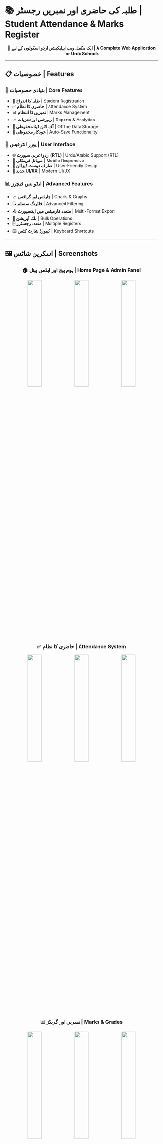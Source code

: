 # 📚 طلبہ کی حاضری اور نمبریں رجسٹر | Student Attendance \& Marks Register

<div align="center">

   

**🎯 ایک مکمل ویب ایپلیکیشن اردو اسکولوں کے لیے | A Complete Web Application for Urdu Schools**

</div>

---

## 📋 خصوصیات | Features

### 🏫 بنیادی خصوصیات | Core Features

- 📝 **طلبہ کا اندراج** | Student Registration
- ✅ **حاضری کا نظام** | Attendance System
- 📊 **نمبریں کا انتظام** | Marks Management
- 📈 **رپورٹس اور تجزیات** | Reports \& Analytics
- 💾 **آف لائن ڈیٹا محفوظی** | Offline Data Storage
- 🔄 **خودکار محفوظی** | Auto-Save Functionality


### 🎨 یوزر انٹرفیس | User Interface

- 🌐 **اردو/عربی سپورٹ (RTL)** | Urdu/Arabic Support (RTL)
- 📱 **موبائل فرینڈلی** | Mobile Responsive
- 🎯 **صارف دوست ڈیزائن** | User-Friendly Design
- 🌙 **جدید UI/UX** | Modern UI/UX


### 📊 ایڈوانس فیچرز | Advanced Features

- 📈 **چارٹس اور گرافس** | Charts \& Graphs
- 🔍 **فلٹرنگ سسٹم** | Advanced Filtering
- 📤 **متعدد فارمیٹس میں ایکسپورٹ** | Multi-Format Export
- 🔄 **بلک آپریشن** | Bulk Operations
- 🗄️ **متعدد رجسٹرز** | Multiple Registers
- ⌨️ **کیبورڈ شارٹ کٹس** | Keyboard Shortcuts

---

## 🖼️ اسکرین شاٹس | Screenshots

<div align="center">

### 🏠 ہوم پیج اور ایڈمن پینل | Home Page & Admin Panel
<img src="pic (1).png" width="30%" /> <img src="pic (2).png" width="30%" /> <img src="pic (3).png" width="30%" />

### ✅ حاضری کا نظام | Attendance System
<img src="pic (4).png" width="30%" /> <img src="pic (5).png" width="30%" /> <img src="pic (6).png" width="30%" />

### 📊 نمبریں اور گریڈز | Marks & Grades
<img src="pic (7).png" width="30%" /> <img src="pic (8).png" width="30%" /> <img src="pic (9).png" width="30%" />

### 📈 رپورٹس اور چارٹس | Reports & Charts
<img src="pic (10).png" width="30%" /> <img src="pic (11).png" width="30%" /> <img src="pic (12).png" width="30%" />

### 🔧 سیٹنگز اور بلک آپریشن | Settings & Bulk Operations
<img src="pic (13).png" width="30%" /> <img src="pic (14).png" width="30%" /> <img src="pic (15).png" width="30%" />

### 📱 موبائل ویو | Mobile View
<img src="pic (16).png" width="30%" /> <img src="pic (17).png" width="30%" />

</div>

---

## 🚀 انسٹالیشن | Installation

### 📥 ڈاؤن لوڈ کرنے کا طریقہ | Download Method

# 📂 ریپو کلون کریں | Clone Repositor

# 📁 فولڈر میں جائیں | Navigate to Folder

# 🌐 فائل کھولیں | Open File
# index.html کو اپنے براؤزر میں کھولیں | Open index.html in your browser


### ⚡ فوری شروعات | Quick Start

1. 📁 **index.html فائل ڈاؤن لوڈ کریں** | Download index.html file
2. 🌐 **کسی بھی براؤزر میں کھولیں** | Open in any browser
3. 🎯 **استعمال شروع کریں** | Start using immediately
4. 💾 **ڈیٹا خودکار محفوظ ہوگا** | Data will auto-save

---

## 📖 استعمال کا طریقہ | How to Use

### 🏫 اسکول کی معلومات | School Information

1. 🏢 **اسکول کا نام درج کریں** | Enter School Name
2. 📚 **کلاس اور سیکشن** | Add Class \& Section
3. 👨‍🏫 **استاد کا نام** | Teacher Name
4. 📅 **مہینہ منتخب کریں** | Select Month

### 👥 طلبہ کا اضافہ | Adding Students

1. ➕ **"طالب علم شامل کریں" بٹن** | "Add Student" Button
2. 📝 **تفصیلات بھریں** | Fill Details
3. 💾 **محفوظ کریں** | Save Data

### ✅ حاضری مارک کرنا | Marking Attendance

1. 📅 **"دن بنائیں" کلک کریں** | Click "Generate Days"
2. 🖱️ **خانوں پر کلک کریں** | Click on Cells
3. ✅ **حاضر/غیرحاضر/چھٹی** | Present/Absent/Leave
4. 🔄 **خودکار کیلکولیشن** | Auto Calculation

### 📊 نمبریں داخل کرنا | Entering Marks

1. 📈 **"نمبریں" ٹیب** | "Marks" Tab
2. 🔢 **نمبریں لکھیں** | Enter Numbers
3. 📊 **خودکار ٹوٹل** | Auto Totals
4. 🏆 **گریڈز اور نتائج** | Grades \& Results

---

## 🛠️ تکنیکی تفصیلات | Technical Details

### 💻 ٹیکنالوجی اسٹیک | Technology Stack

- 🌐 **HTML5** - بنیادی ڈھانچہ | Basic Structure
- 🎨 **CSS3** - جدید اسٹائلنگ | Modern Styling
- ⚡ **Vanilla JavaScript** - فنکشنلٹی | Functionality
- 💾 **IndexedDB** - ڈیٹا اسٹوریج | Data Storage
- 📱 **Responsive Design** - موبائل سپورٹ | Mobile Support


### 🔧 خصوصیات | Features

```javascript
✅ Single File Application    | ایک فائل ایپلیکیشن
✅ No External Dependencies  | کوئی بیرونی انحصار نہیں
✅ Offline Functionality     | آف لائن کام
✅ Auto-Save                 | خودکار محفوظی
✅ Multi-Language Support    | کثیر لسانی سپورٹ
✅ Keyboard Navigation       | کیبورڈ نیویگیشن
✅ Export/Import Data        | ڈیٹا ایکسپورٹ/امپورٹ
```


---

## 📊 سپورٹ شدہ فارمیٹس | Supported Formats

### 📤 ایکسپورٹ | Export

- 📄 **PDF** - رپورٹس کے لیے | For Reports
- 🌐 **HTML** - ویب فارمیٹ | Web Format
- 📊 **CSV/Excel** - ڈیٹا فائلز | Data Files
- 📧 **Email** - ای میل شیئرنگ | Email Sharing


### 📥 امپورٹ | Import

- 📁 **JSON** - بیک اپ فائلز | Backup Files
- 📊 **CSV** - طلبہ کی فہرست | Student Lists
- 🖼️ **Images** - لوگو اپ لوڈ | Logo Upload

---

## ⌨️ کیبورڈ شارٹ کٹس | Keyboard Shortcuts

| شارٹ کٹ | کام | Shortcut | Function |
| :-- | :-- | :-- | :-- |
| `Ctrl + S` | محفوظ کریں | `Ctrl + S` | Save Data |
| `Ctrl + Z` | واپس | `Ctrl + Z` | Undo |
| `Ctrl + Y` | آگے | `Ctrl + Y` | Redo |
| `Ctrl + N` | نیا طالب علم | `Ctrl + N` | New Student |
| `Ctrl + P` | پرنٹ | `Ctrl + P` | Print Report |


---

## 🎯 فوائد | Benefits

### 🏫 اسکولوں کے لیے | For Schools

- 💰 **مفت استعمال** | Free to Use
- 🔒 **محفوظ ڈیٹا** | Secure Data
- 📱 **کہیں بھی استعمال** | Use Anywhere
- 💾 **کوئی انسٹالیشن نہیں** | No Installation Required


### 👨‍🏫 اساتذہ کے لیے | For Teachers

- ⏰ **وقت کی بچت** | Time Saving
- 📊 **آسان رپورٹنگ** | Easy Reporting
- 🔄 **خودکار کیلکولیشن** | Auto Calculation
- 📈 **بہتر تجزیے** | Better Analytics


### 👥 طلبہ کے لیے | For Students

- 📊 **شفاف نتائج** | Transparent Results
- 📈 **کارکردگی ٹریکنگ** | Performance Tracking
- 🏆 **بہتری کے مواقع** | Improvement Opportunities

---

## 🤝 تعاون | Contributing

### 💡 تجاویز | Suggestions

- 🐛 **بگ رپورٹ** | Bug Reports
- ✨ **نئی خصوصیات** | Feature Requests
- 🔧 **بہتری** | Improvements
- 📝 **دستاویزات** | Documentation


### 📞 رابطہ | Contact

- 👨‍💻 **ڈیویلپر**: یاسین اللہ | **Developer**: Yasin Ullah
- 🌍 **ملک**: پاکستان | **Country**: Pakistan
 📧 **Email**: [yasincomps@gmail.com]

---

## 📄 لائسنس | License

```
MIT License

اس سافٹ ویئر کو آزادانہ استعمال، تبدیلی اور تقسیم کی اجازت ہے
This software is free to use, modify and distribute

مصنف: یاسین اللہ - پاکستان
Author: Yasin Ullah - Pakistani
